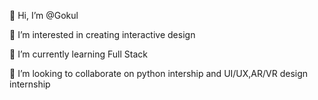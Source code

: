 👋 Hi, I’m @Gokul

👀 I’m interested in creating interactive design

🌱 I’m currently learning Full Stack

💞️ I’m looking to collaborate on python intership and UI/UX,AR/VR design internship
